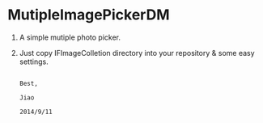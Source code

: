 MutipleImagePickerDM
====================

1. A simple mutiple photo picker.
2. Just copy IFImageColletion directory into your repository & some easy settings.

                                                                                                  Best,
                                                                                                  Jiao
                                                                                                  2014/9/11

